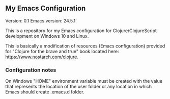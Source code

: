## My Emacs Configuration

Version: 0.1
Emacs version: 24.5.1

This is a repository for my Emacs configuration for Clojure/ClojureScript development
on Windows 10 and Linux.

This is basically a modification of resources (Emacs configuration) provided for
"Clojure for the brave and true" book located here: https://www.nostarch.com/clojure.

### Configuration notes

On Windows "HOME" environment variable must be created with the value that represents the location of the user folder or any location in which Emacs should
create .emacs.d folder.
